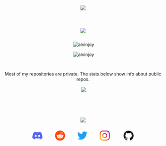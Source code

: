 <h1 align="center"> <img src="http://readme-typing-svg.herokuapp.com?color=%2335CD75&size=30&lines=Hi+there%2C+I'm+Alvin+Joy!&center=true"> </h1>
<h1 align="center"> <img src="https://readme-typing-svg.herokuapp.com/?color=%8A51CD&lines=📈+Stats&center=true&width=380&height=45"> </h1>
<p align="center">&nbsp;<img align="center" src="https://komarev.com/ghpvc/?username=AlvinJoyDev&style=flat-square&color=ff69b4" alt="alvinjoy" /> </p>
<p align="center">&nbsp;<img align="center" src="https://discord.c99.nl/widget/theme-3/825382504353234954.png" alt="alvinjoy" /></p>
<br>
<p align="center">Most of my repositories are private. The stats below show info about public repos.
<p align="center">&nbsp;<img align="center" src="https://github-readme-stats.vercel.app/api/top-langs/?username=AlvinJoyDev&layout=compact&theme=dracula&langs_count=8" /></p>
<br>
<h1 align="center"> <img src="https://readme-typing-svg.herokuapp.com/?color=%23F7B049&lines=🤙+Contact+me&center=true&width=380&height=45"> </h1>
<p align="center"><a href="https://discord.com/users/825382504353234954" target="_blank"><img alt="Discord" title="Discord" height="32" width="32" src="assets/discord.svg"></a>&nbsp;&nbsp;&nbsp;&nbsp;&nbsp;&nbsp;&nbsp;&nbsp;&nbsp;
<a href="https://reddit.com/u/alvinjoy" target="_blank"><img alt="Reddit" title="Reddit" height="32" width="32" src="assets/reddit.svg"></a>&nbsp;&nbsp;&nbsp;&nbsp;&nbsp;&nbsp;&nbsp;&nbsp;&nbsp;
<a href="https://twitter.com/_alvinjoy_" target="_blank"><img alt="Twitter" title="Twitter" height="32" width="32" src="assets/twitter.svg"></a>&nbsp;&nbsp;&nbsp;&nbsp;&nbsp;&nbsp;&nbsp;&nbsp;&nbsp;
<a href="https://instagram.com/_alvinjoy_"><img alt="Instagram" title="Instagram" height="32" width="32" src="assets/instagram.png"></a>
</a>&nbsp;&nbsp;&nbsp;&nbsp;&nbsp;&nbsp;&nbsp;&nbsp;&nbsp;
<a href="https://github.com/AlvinJoyDev"><img alt="GitHub" title="GitHub" height="32" width="32" src="assets/github.svg"></a>
